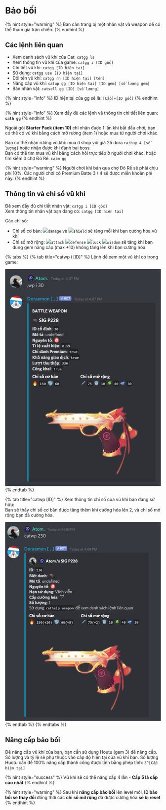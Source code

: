 # Bảo bối



{% hint style="warning" %}
Bạn cần trang bị một nhân vật và weapon để có thể tham gia trận chiến.
{% endhint %}

## Các lệnh liên quan

* Xem danh sách vũ khí của Cat: `catgg ls`
* Xem thông tin vũ khí của game: `catgg i [ID gốc]`
* Chi tiết vũ khí: `catgg [ID hiện tại]`
* Sử dụng: `catgg use [ID hiện tại]`
* Đổi tên vũ khí: `catgg rn [ID hiện tại] [tên]`
* Nâng cấp vũ khí: `catup gg [ID hiện tại] [ID gem] [số lượng gem]`
* Bán nhân vật: `catsell gg [ID] [số lượng]`

{% hint style="info" %}
ID hiện tại của gg sẽ là: `[Cấp]+[ID gốc]`
{% endhint %}

{% hint style="info" %}
Xem đầy đủ các lệnh và thông tin chi tiết liên quan: **`cath gg`**
{% endhint %}

Ngoài gói **Starter Pack \(item 10\)** chỉ nhận được 1 lần khi bắt đầu chơi, bạn có thể có vũ khí bằng cách mở rương \(item 1\) hoặc mua từ người chơi khác.

Bạn có thể nhận rương vũ khí: mua ở shop với giá 25 dora `catbuy 4 [số lượng]` hoặc nhận được khi đánh bại boss.  
Bạn có thể tìm mua vũ khí bằng cách hỏi trực tiếp ở người chơi khác, hoặc tìm kiếm ở chợ Đô Rề: `catm gg`

{% hint style="warning" %}
Người chơi khi bán qua chợ Đô Rề sẽ phải chịu phí 10%. Các người chơi có Premium Batte 3 / 4 sẽ được miễn khoản phí này.
{% endhint %}

## Thông tin và chỉ số vũ khí

Để xem đầy đủ chi tiết nhân vật: `catgg i [ID gốc]`  
Xem thông tin nhân vật bạn đang có: `catgg [ID hiện tại]`

Các chỉ số:

* Chỉ số cơ bản:  ![](https://cdn.discordapp.com/emojis/689391397643747368.png?v=1)`damage` và ![](https://cdn.discordapp.com/emojis/689391171411247196.png?v=1)`shield` sẽ tăng mỗi khi bạn cường hóa vũ khí
* Chỉ số mở rộng:  ![](https://cdn.discordapp.com/emojis/689391538601852959.png?v=1)`attack` ![](https://cdn.discordapp.com/emojis/693700331216830474.png?v=1)`defense` ![](https://cdn.discordapp.com/emojis/689391282350588106.png?v=1)`luck` ![](https://cdn.discordapp.com/emojis/689391102100635728.png?v=1)`wisdom` sẽ tăng khi bạn dùng gem nâng cấp \(max +10\) không tăng lên khi bạn cường hóa.

{% tabs %}
{% tab title="catwp i \[ID\]" %}
Lệnh để xem một vũ khí có trong game:

![SIG P228](../../.gitbook/assets/image%20%2810%29.png)
{% endtab %}

{% tab title="catwp \[ID\]" %}
Xem thông tin chỉ số của vũ khí bạn đang sử hữu:  
Bạn sẽ thấy chỉ số cơ bản được tăng thêm khi cường hóa lên 2, và chỉ số mở rộng bạn đã cường hóa.

![&#x1F47E; Atom.&apos;s SIG P228](../../.gitbook/assets/image%20%289%29.png)
{% endtab %}
{% endtabs %}

## Nâng cấp bảo bối

Để nâng cấp vũ khí của bạn, bạn cần sử dụng Houtu \(gem 3\) để nâng cấp. Số lượng và tỷ lệ sẽ phụ thuộc vào cấp độ hiện tại của vũ khí bạn. Số lượng Huotu cần để 100% nâng cấp thành công được tính bằng phép tính: `3^[Cấp hiện tại]` 

{% hint style="success" %}
Vũ khí sẽ có thể nâng cấp 4 lần - **Cấp 5 là cấp cao nhất**
{% endhint %}

{% hint style="warning" %}
Sau khi **nâng cấp bảo bối** lên level mới, **ID bảo bối sẽ thay đổi** đồng thời các **chỉ số mở rộng** đã được cường hóa **sẽ bị reset**
{% endhint %}




